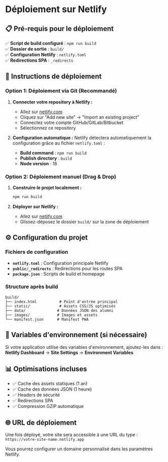 # Déploiement sur Netlify

## 📋 Pré-requis pour le déploiement

✅ **Script de build configuré** : `npm run build`  
✅ **Dossier de sortie** : `build/`  
✅ **Configuration Netlify** : `netlify.toml`  
✅ **Redirections SPA** : `_redirects`  

## 🚀 Instructions de déploiement

### Option 1: Déploiement via Git (Recommandé)

1. **Connecter votre repository à Netlify :**
   - Allez sur [netlify.com](https://netlify.com)
   - Cliquez sur "Add new site" → "Import an existing project"
   - Connectez votre compte GitHub/GitLab/Bitbucket
   - Sélectionnez ce repository

2. **Configuration automatique :**
   Netlify détectera automatiquement la configuration grâce au fichier `netlify.toml` :
   - **Build command** : `npm run build`
   - **Publish directory** : `build`
   - **Node version** : 18

### Option 2: Déploiement manuel (Drag & Drop)

1. **Construire le projet localement :**
   ```bash
   npm run build
   ```

2. **Déployer sur Netlify :**
   - Allez sur [netlify.com](https://netlify.com)
   - Glissez-déposez le dossier `build/` sur la zone de déploiement

## ⚙️ Configuration du projet

### Fichiers de configuration

- **`netlify.toml`** : Configuration principale Netlify
- **`public/_redirects`** : Redirections pour les routes SPA
- **`package.json`** : Scripts de build et homepage

### Structure après build
```
build/
├── index.html          # Point d'entrée principal
├── static/             # Assets CSS/JS optimisés
├── data/              # Données JSON des alumni
├── images/            # Images et assets
└── manifest.json      # Manifest PWA
```

## 🔧 Variables d'environnement (si nécessaire)

Si votre application utilise des variables d'environnement, ajoutez-les dans :
**Netlify Dashboard** → **Site Settings** → **Environment Variables**

## 📊 Optimisations incluses

- ✅ Cache des assets statiques (1 an)
- ✅ Cache des données JSON (1 heure)  
- ✅ Headers de sécurité
- ✅ Redirections SPA
- ✅ Compression GZIP automatique

## 🌐 URL de déploiement

Une fois déployé, votre site sera accessible à une URL du type :
`https://votre-site-name.netlify.app`

Vous pourrez configurer un domaine personnalisé dans les paramètres Netlify.
